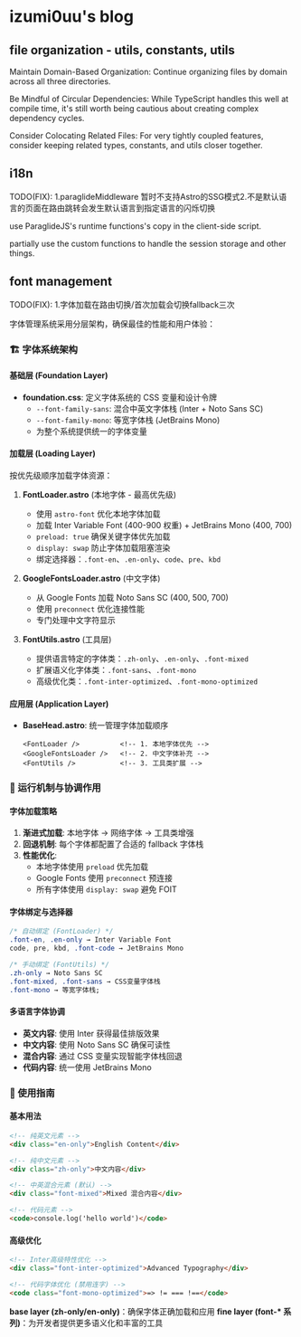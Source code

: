 # izumi0uu's blog

## file organization - utils, constants, utils

Maintain Domain-Based Organization: Continue organizing files by domain across all three directories.

Be Mindful of Circular Dependencies: While TypeScript handles this well at compile time, it's still worth being cautious about creating complex dependency cycles.

Consider Colocating Related Files: For very tightly coupled features, consider keeping related types, constants, and utils closer together.

## i18n

TODO(FIX):
1.paraglideMiddleware 暂时不支持Astro的SSG模式2.不是默认语言的页面在路由跳转会发生默认语言到指定语言的闪烁切换

use ParaglideJS's runtime functions's copy in the client-side script.

partially use the custom functions to handle the session storage and other things.

## font management

TODO(FIX): 1.字体加载在路由切换/首次加载会切换fallback三次

字体管理系统采用分层架构，确保最佳的性能和用户体验：

### 🏗️ 字体系统架构

#### 基础层 (Foundation Layer)

- **foundation.css**: 定义字体系统的 CSS 变量和设计令牌
  - `--font-family-sans`: 混合中英文字体栈 (Inter + Noto Sans SC)
  - `--font-family-mono`: 等宽字体栈 (JetBrains Mono)
  - 为整个系统提供统一的字体变量

#### 加载层 (Loading Layer)

按优先级顺序加载字体资源：

1. **FontLoader.astro** (本地字体 - 最高优先级)

   - 使用 `astro-font` 优化本地字体加载
   - 加载 Inter Variable Font (400-900 权重) + JetBrains Mono (400, 700)
   - `preload: true` 确保关键字体优先加载
   - `display: swap` 防止字体加载阻塞渲染
   - 绑定选择器：`.font-en`、`.en-only`、`code`、`pre`、`kbd`

2. **GoogleFontsLoader.astro** (中文字体)

   - 从 Google Fonts 加载 Noto Sans SC (400, 500, 700)
   - 使用 `preconnect` 优化连接性能
   - 专门处理中文字符显示

3. **FontUtils.astro** (工具层)
   - 提供语言特定的字体类：`.zh-only`、`.en-only`、`.font-mixed`
   - 扩展语义化字体类：`.font-sans`、`.font-mono`
   - 高级优化类：`.font-inter-optimized`、`.font-mono-optimized`

#### 应用层 (Application Layer)

- **BaseHead.astro**: 统一管理字体加载顺序
  ```astro
  <FontLoader />          <!-- 1. 本地字体优先 -->
  <GoogleFontsLoader />   <!-- 2. 中文字体补充 -->
  <FontUtils />           <!-- 3. 工具类扩展 -->
  ```

### 🔄 运行机制与协调作用

#### 字体加载策略

1. **渐进式加载**: 本地字体 → 网络字体 → 工具类增强
2. **回退机制**: 每个字体都配置了合适的 fallback 字体栈
3. **性能优化**:
   - 本地字体使用 `preload` 优先加载
   - Google Fonts 使用 `preconnect` 预连接
   - 所有字体使用 `display: swap` 避免 FOIT

#### 字体绑定与选择器

```css
/* 自动绑定 (FontLoader) */
.font-en, .en-only → Inter Variable Font
code, pre, kbd, .font-code → JetBrains Mono

/* 手动绑定 (FontUtils) */
.zh-only → Noto Sans SC
.font-mixed, .font-sans → CSS变量字体栈
.font-mono → 等宽字体栈;
```

#### 多语言字体协调

- **英文内容**: 使用 Inter 获得最佳排版效果
- **中文内容**: 使用 Noto Sans SC 确保可读性
- **混合内容**: 通过 CSS 变量实现智能字体栈回退
- **代码内容**: 统一使用 JetBrains Mono

### 🎯 使用指南

#### 基本用法

```html
<!-- 纯英文元素 -->
<div class="en-only">English Content</div>

<!-- 纯中文元素 -->
<div class="zh-only">中文内容</div>

<!-- 中英混合元素 (默认) -->
<div class="font-mixed">Mixed 混合内容</div>

<!-- 代码元素 -->
<code>console.log('hello world')</code>
```

#### 高级优化

```html
<!-- Inter高级特性优化 -->
<div class="font-inter-optimized">Advanced Typography</div>

<!-- 代码字体优化 (禁用连字) -->
<code class="font-mono-optimized">=> != === !==</code>
```

**base layer (zh-only/en-only)**：确保字体正确加载和应用
**fine layer (font-\* 系列)**：为开发者提供更多语义化和丰富的工具

